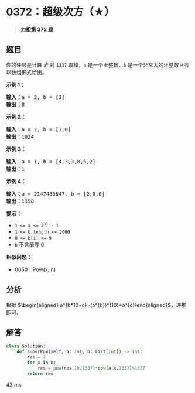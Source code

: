 # 0372：超级次方（★）


> <u>**[力扣第 372 题](https://leetcode.cn/problems/super-pow/)**</u>

## 题目

<p>你的任务是计算 <code>a<sup>b</sup></code> 对 <code>1337</code> 取模，<code>a</code> 是一个正整数，<code>b</code> 是一个非常大的正整数且会以数组形式给出。</p>



<p><strong>示例 1：</strong></p>

<pre>
<strong>输入：</strong>a = 2, b = [3]
<strong>输出：</strong>8
</pre>

<p><strong>示例 2：</strong></p>

<pre>
<strong>输入：</strong>a = 2, b = [1,0]
<strong>输出：</strong>1024
</pre>

<p><strong>示例 3：</strong></p>

<pre>
<strong>输入：</strong>a = 1, b = [4,3,3,8,5,2]
<strong>输出：</strong>1
</pre>

<p><strong>示例 4：</strong></p>

<pre>
<strong>输入：</strong>a = 2147483647, b = [2,0,0]
<strong>输出：</strong>1198
</pre>



<p><strong>提示：</strong></p>

<ul>
<li><code>1 <= a <= 2<sup>31</sup> - 1</code></li>
<li><code>1 <= b.length <= 2000</code></li>
<li><code>0 <= b[i] <= 9</code></li>
<li><code>b</code> 不含前导 0</li>
</ul>


**相似问题：**
- [0050：Pow(x, n)](/leetcode/0050)


## 分析

根据 $\begin{aligned} a^{b*10+c}=(a^{b})^{10}*a^{c}\end{aligned}$，递推即可。

## 解答

```python
class Solution:
    def superPow(self, a: int, b: List[int]) -> int:
        res = 1
        for x in b:
            res = pow(res,10,1337)*pow(a,x,1337)%1337
        return res
```
43 ms

